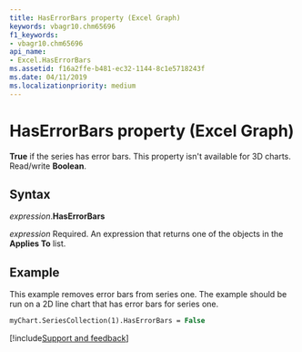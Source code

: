```yaml
---
title: HasErrorBars property (Excel Graph)
keywords: vbagr10.chm65696
f1_keywords:
- vbagr10.chm65696
api_name:
- Excel.HasErrorBars
ms.assetid: f16a2ffe-b481-ec32-1144-8c1e5718243f
ms.date: 04/11/2019
ms.localizationpriority: medium
---
```



# HasErrorBars property (Excel Graph)

**True** if the series has error bars. This property isn't available for 3D charts. Read/write **Boolean**.

## Syntax

_expression_.**HasErrorBars**

_expression_ Required. An expression that returns one of the objects in the **Applies To** list.

## Example

This example removes error bars from series one. The example should be run on a 2D line chart that has error bars for series one.

```vb
myChart.SeriesCollection(1).HasErrorBars = False
```

[!include[Support and feedback](~/includes/feedback-boilerplate.md)]